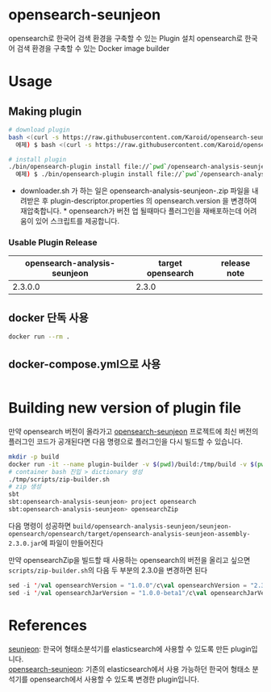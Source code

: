 # opensearch-seunjeon
opensearch로 한국어 검색 환경을 구축할 수 있는 Plugin 설치
opensearch로 한국어 검색 환경을 구축할 수 있는 Docker image builder

# Usage
## Making plugin
```bash
# download plugin
bash <(curl -s https://raw.githubusercontent.com/Karoid/opensearch-seunjeon/main/scripts/downloader.sh) -e <opensearch-version> -p <plugin-version>
  에제) $ bash <(curl -s https://raw.githubusercontent.com/Karoid/opensearch-seunjeon/main/scripts/downloader.sh) -e 2.3.0 -p 2.3.0.0

# install plugin
./bin/opensearch-plugin install file://`pwd`/opensearch-analysis-seunjeon-<plugin-version>.zip
  예제) $ ./bin/opensearch-plugin install file://`pwd`/opensearch-analysis-seunjeon-2.3.0.0.zip
```
* downloader.sh 가 하는 일은 opensearch-analysis-seunjeon-<plugin-version>.zip 파일을 내려받은 후 plugin-descriptor.properties 의 opensearch.version 을 변경하여 재압축합니다. * opensearch가 버전 업 될때마다 플러그인을 재배포하는데 어려움이 있어 스크립트를 제공합니다.
### Usable Plugin Release
| opensearch-analysis-seunjeon | target opensearch | release note |
| ------------------------------- | ---------------------| ------------ |
| 2.3.0.0                         | 2.3.0                |  |

## docker 단독 사용
```bash
docker run --rm .
```

## docker-compose.yml으로 사용
```yml

```

# Building new version of plugin file
만약 opensearch 버전이 올라가고 [opensearch-seunjeon](https://bitbucket.org/soosinha/seunjeon-opensearch/src/main/opensearch/) 프로젝트에 최신 버전의 플러그인 코드가 공개된다면 다음 명령으로 플러그인을 다시 빌드할 수 있습니다.
```bash
mkdir -p build
docker run -it --name plugin-builder -v $(pwd)/build:/tmp/build -v $(pwd)/scripts:/tmp/scripts mozilla/sbt bash
# container bash 진입 > dictionary 생성
./tmp/scripts/zip-builder.sh
# zip 생성
sbt
sbt:opensearch-analysis-seunjeon> project opensearch
sbt:opensearch-analysis-seunjeon> opensearchZip
```
다음 명령이 성공하면 `build/opensearch-analysis-seunjeon/seunjeon-opensearch/opensearch/target/opensearch-analysis-seunjeon-assembly-2.3.0.jar`에 파일이 만들어진다

만약 opensearchZip을 빌드할 때 사용하는 opensearch의 버전을 올리고 싶으면 `scripts/zip-builder.sh`의 다음 두 부분의 2.3.0을 변경하면 된다
```sbt
sed -i '/val opensearchVersion = "1.0.0"/c\val opensearchVersion = "2.3.0"' build.sbt
sed -i '/val opensearchJarVersion = "1.0.0-beta1"/c\val opensearchJarVersion = "2.3.0"' build.sbt
```

# References
[seunjeon](https://bitbucket.org/eunjeon/seunjeon/src/master/elasticsearch/): 한국어 형태소분석기를 elasticsearch에 사용할 수 있도록 만든 plugin입니다.  
[opensearch-seunjeon](https://bitbucket.org/soosinha/seunjeon-opensearch/src/main/opensearch/): 기존의 elasticsearch에서 사용 가능하던 한국어 형태소 분석기를 opensearch에서 사용할 수 있도록 변경한 plugin입니다.